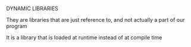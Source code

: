 DYNAMIC LIBRARIES

They are libraries that are just reference to, and not actually a part of our program

It is a library that is loaded at runtime instead of at compile time

